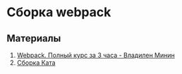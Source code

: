 # Сборка webpack

## Материалы
1. [Webpack. Полный курс за 3 часа - Владилен Минин](https://youtu.be/eSaF8NXeNsA?si=_KoMvF1gzcsggltP)
1. [Сборка Ката](https://github.com/jm-program/webpack-static-template)
